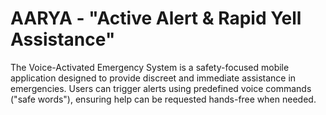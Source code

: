 # AARYA - "Active Alert & Rapid Yell Assistance"
The Voice-Activated Emergency System is a safety-focused mobile application designed to provide discreet and immediate assistance in emergencies. Users can trigger alerts using predefined voice commands ("safe words"), ensuring help can be requested hands-free when needed.
